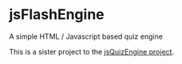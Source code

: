 # jsFlashEngine
A simple HTML / Javascript based quiz engine

This is a sister project to the [jsQuizEngine project](https://github.com/crpietschmann/jsQuizEnginef).